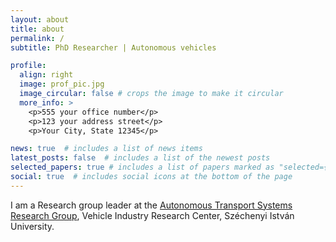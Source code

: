 ```yaml
---
layout: about
title: about
permalink: /
subtitle: PhD Researcher | Autonomous vehicles

profile:
  align: right
  image: prof_pic.jpg
  image_circular: false # crops the image to make it circular
  more_info: >
    <p>555 your office number</p>
    <p>123 your address street</p>
    <p>Your City, State 12345</p>

news: true  # includes a list of news items
latest_posts: false  # includes a list of the newest posts
selected_papers: true # includes a list of papers marked as "selected={true}"
social: true  # includes social icons at the bottom of the page
---
```


I am a Research group leader at the [Autonomous Transport Systems Research Group](https://jkk-web.sze.hu/szakmai-kompetenciak/autonom-kozlekedesi-rendszerek-kozpont/?lang=en), Vehicle Industry Research Center, Széchenyi István University.